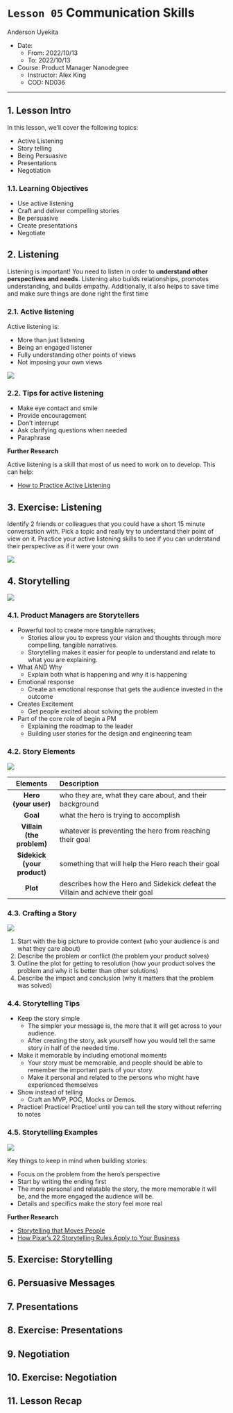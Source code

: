 `Lesson 05` Communication Skills
================
Anderson Uyekita

-   Date:
    -   From: 2022/10/13
    -   To: 2022/10/13
-   Course: Product Manager Nanodegree
    -   Instructor: Alex King
    -   COD: ND036

------------------------------------------------------------------------

## 1. Lesson Intro

In this lesson, we’ll cover the following topics:

-   Active Listening
-   Story telling
-   Being Persuasive
-   Presentations
-   Negotiation

### 1.1. Learning Objectives

-   Use active listening
-   Craft and deliver compelling stories
-   Be persuasive
-   Create presentations
-   Negotiate

## 2. Listening

Listening is important! You need to listen in order to **understand
other perspectives and needs**. Listening also builds relationships,
promotes understanding, and builds empathy. Additionally, it also helps
to save time and make sure things are done right the first time

### 2.1. Active listening

Active listening is:

-   More than just listening
-   Being an engaged listener
-   Fully understanding other points of views
-   Not imposing your own views

![](./Figure/2_1.png)

### 2.2. Tips for active listening

-   Make eye contact and smile
-   Provide encouragement
-   Don’t interrupt
-   Ask clarifying questions when needed
-   Paraphrase

**Further Research**

Active listening is a skill that most of us need to work on to develop.
This can help:

-   [How to Practice Active
    Listening](./Data/Active%20Listening_%20Techniques,%20Benefits,%20Examples.pdf)

## 3. Exercise: Listening

Identify 2 friends or colleagues that you could have a short 15 minute
conversation with. Pick a topic and really try to understand their point
of view on it. Practice your active listening skills to see if you can
understand their perspective as if it were your own

![](./Figure/3_1.png)

## 4. Storytelling

![](./Figure/4_1.png)

### 4.1. Product Managers are Storytellers

-   Powerful tool to create more tangible narratives;
    -   Stories allow you to express your vision and thoughts through
        more compelling, tangible narratives.
    -   Storytelling makes it easier for people to understand and relate
        to what you are explaining.
-   What AND Why
    -   Explain both what is happening and why it is happening
-   Emotional response
    -   Create an emotional response that gets the audience invested in
        the outcome
-   Creates Excitement
    -   Get people excited about solving the problem
-   Part of the core role of begin a PM
    -   Explaining the roadmap to the leader
    -   Building user stories for the design and engineering team

### 4.2. Story Elements

![](./Figure/4_2.png)

|            Elements            | Description                                                                   |
|:------------------------------:|:------------------------------------------------------------------------------|
|    **Hero<br>(your user)**     | who they are, what they care about, and their background                      |
|            **Goal**            | what the hero is trying to accomplish                                         |
|  **Villain<br>(the problem)**  | whatever is preventing the hero from reaching their goal                      |
| **Sidekick<br>(your product)** | something that will help the Hero reach their goal                            |
|            **Plot**            | describes how the Hero and Sidekick defeat the Villain and achieve their goal |

### 4.3. Crafting a Story

![](./Figure/4_3.png)

1.  Start with the big picture to provide context (who your audience is
    and what they care about)
2.  Describe the problem or conflict (the problem your product solves)
3.  Outline the plot for getting to resolution (how your product solves
    the problem and why it is better than other solutions)
4.  Describe the impact and conclusion (why it matters that the problem
    was solved)

### 4.4. Storytelling Tips

-   Keep the story simple
    -   The simpler your message is, the more that it will get across to
        your audience.
    -   After creating the story, ask yourself how you would tell the
        same story in half of the needed time.
-   Make it memorable by including emotional moments
    -   Your story must be memorable, and people should be able to
        remember the important parts of your story.
    -   Make it personal and related to the persons who might have
        experienced themselves
-   Show instead of telling
    -   Craft an MVP, POC, Mocks or Demos.
-   Practice! Practice! Practice! until you can tell the story without
    referring to notes

### 4.5. Storytelling Examples

![](./Figure/4_4.png)

Key things to keep in mind when building stories:

-   Focus on the problem from the hero’s perspective
-   Start by writing the ending first
-   The more personal and relatable the story, the more memorable it
    will be, and the more engaged the audience will be.
-   Details and specifics make the story feel more real

**Further Research**

-   [Storytelling that Moves People](./Data/)
-   [How Pixar’s 22 Storytelling Rules Apply to Your Business](./Data/)

## 5. Exercise: Storytelling

## 6. Persuasive Messages

## 7. Presentations

## 8. Exercise: Presentations

## 9. Negotiation

## 10. Exercise: Negotiation

## 11. Lesson Recap
